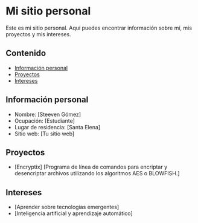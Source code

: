 # Mi sitio personal
Este es mi sitio personal. Aquí puedes encontrar información sobre mí, mis proyectos y mis intereses.
## Contenido
* [Información personal](#información-personal)
* [Proyectos](#proyectos)
* [Intereses](#intereses)
## Información personal
* Nombre: [Steeven Gómez]
* Ocupación: [Estudiante]
* Lugar de residencia: [Santa Elena]
* Sitio web: [Tu sitio web]
## Proyectos
* [Encryptix] 
  [Programa de línea de comandos para encriptar y desencriptar archivos utilizando los algoritmos AES o BLOWFISH.]
## Intereses
* [Aprender sobre tecnologías emergentes]
* [Inteligencia artificial y aprendizaje automático]

